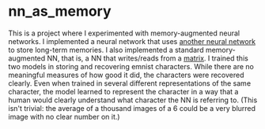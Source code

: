 # nn_as_memory
This is a project where I experimented with memory-augmented neural networks. I implemented a neural network that uses [another neural network](https://github.com/Aranguri/nn_as_memory/blob/nn_as_ext_memory/memory_cell_nn.py) to store long-term memories. I also implemented a standard memory-augmented NN, that is, a NN that writes/reads from a [matrix](https://github.com/Aranguri/nn_as_memory/blob/nn_as_ext_memory/memory_cell_matrix.py). I trained this two models in storing and recovering emnist characters. While there are no meaningful measures of how good it did, the characters were recovered clearly. Even when trained in several different representations of the same character, the model learned to represent the character in a way that a human would clearly understand what character the NN is referring to. (This isn't trivial: the average of a thousand images of a 6 could be a very blurred image with no clear number on it.)  
